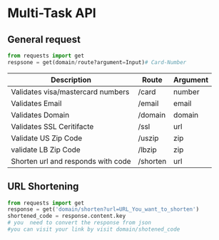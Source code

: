 
# Multi-Task API 

## General request
```python
from requests import get 
respsone = get(domain/route?argument=Input)# Card-Number
```

| Description                       		| Route  | Argument | 
|---------------------------------------|--------|----------|
| Validates visa/mastercard numbers 		| /card   | number   |
| Validates Email                   		| /email  | email    |
| Validates Domain                  		| /domain | domain   |
| Validates SSL Ceritifacte         		| /ssl    | url      |
| Validate US Zip Code              		| /uszip  | zip      |
| validate LB Zip Code              		| /lbzip  | zip      |
| Shorten url and responds with code		|/shorten | url      |

## URL Shortening

```python
from requests import get
response = get('domain/shorten?url=URL_You_want_to_shorten')
shortened_code = response.content.key
# you  need to convert the response from json
#you can visit your link by visit domain/shotened_code
```

